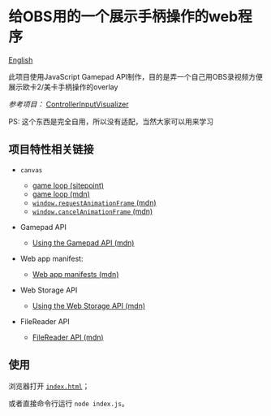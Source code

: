 # 给OBS用的一个展示手柄操作的web程序

[English](https://github.com/ForeverThawn/Customized-Controller-Display-Server/blob/main/README.md)

此项目使用JavaScript Gamepad API制作，目的是弄一个自己用OBS录视频方便展示欧卡2/美卡手柄操作的overlay

*参考项目：* [ControllerInputVisualizer](https://github.com/AnonymerNiklasistanonym/ControllerInputVisualizer)

PS: 这个东西是完全自用，所以没有适配，当然大家可以用来学习

## 项目特性相关链接

- `canvas`
  - [game loop (sitepoint)](https://www.sitepoint.com/quick-tip-game-loop-in-javascript/)
  - [game loop (mdn)](https://developer.mozilla.org/en-US/docs/Games/Anatomy)
  - [`window.requestAnimationFrame` (mdn)](https://developer.mozilla.org/en-US/docs/Web/API/Window/requestAnimationFrame)
  - [`window.cancelAnimationFrame` (mdn)](https://developer.mozilla.org/en-US/docs/Web/API/Window/cancelAnimationFrame)

- Gamepad API
  - [Using the Gamepad API (mdn)](https://developer.mozilla.org/en-US/docs/Web/API/Gamepad_API/Using_the_Gamepad_API)

- Web app manifest:
  - [Web app manifests (mdn)](https://developer.mozilla.org/en-US/docs/Web/Manifest)

- Web Storage API
  - [Using the Web Storage API (mdn)](https://developer.mozilla.org/en-US/docs/Web/API/Web_Storage_API/Using_the_Web_Storage_API)

- FileReader API
  - [FileReader API (mdn)](https://developer.mozilla.org/en-US/docs/Web/API/FileReader)

## 使用

浏览器打开 [`index.html`](index.html)；

或者直接命令行运行 `node index.js`。
